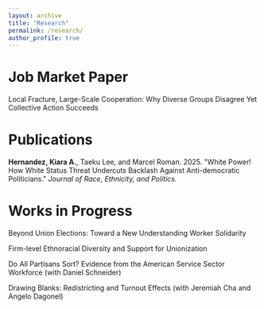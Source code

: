 ```yaml
---
layout: archive
title: "Research"
permalink: /research/
author_profile: true
---
```


# Job Market Paper

Local Fracture, Large-Scale Cooperation: Why Diverse Groups Disagree Yet Collective Action Succeeds

# Publications

**Hernandez, Kiara A.**, Taeku Lee, and Marcel Roman. 2025. "White Power! How White Status Threat Undercuts Backlash Against Anti-democratic Politicians." _Journal of Race, Ethnicity, and Politics._

# Works in Progress

Beyond Union Elections: Toward a New Understanding Worker Solidarity

Firm-level Ethnoracial Diversity and Support for Unionization

Do All Partisans Sort? Evidence from the American Service Sector Workforce (with Daniel Schneider)

Drawing Blanks: Redistricting and Turnout Effects (with Jeremiah Cha and Angelo Dagonel)
